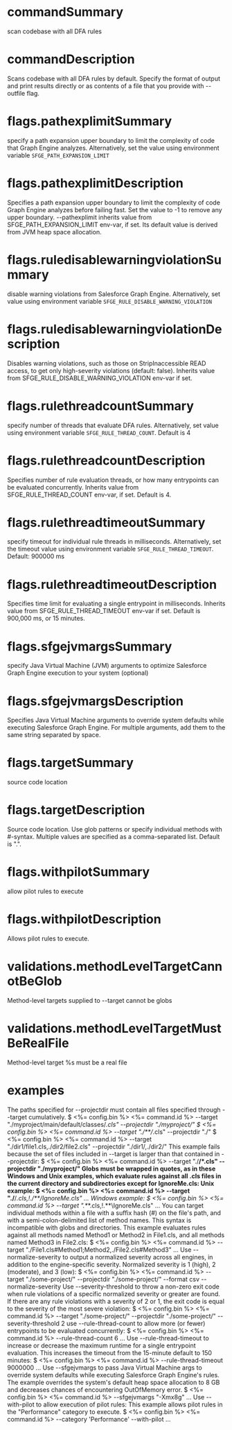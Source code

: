 # commandSummary

scan codebase with all DFA rules

# commandDescription

Scans codebase with all DFA rules by default.
	Specify the format of output and print results directly or as contents of a file that you provide with --outfile flag.

# flags.pathexplimitSummary

specify a path expansion  upper boundary to limit the complexity of code that Graph Engine analyzes. Alternatively, set the value using environment variable `SFGE_PATH_EXPANSION_LIMIT`

# flags.pathexplimitDescription

Specifies a path expansion upper boundary to limit the complexity of code Graph Engine analyzes  before failing fast. Set the value to -1 to remove any upper boundary. --pathexplimit inherits value from SFGE_PATH_EXPANSION_LIMIT env-var, if set. Its default value is derived from JVM heap space allocation.

# flags.ruledisablewarningviolationSummary

disable warning violations from Salesforce Graph Engine. Alternatively, set value using environment variable `SFGE_RULE_DISABLE_WARNING_VIOLATION`

# flags.ruledisablewarningviolationDescription

Disables warning violations, such as those on StripInaccessible READ access, to get only high-severity violations (default: false). Inherits value from SFGE_RULE_DISABLE_WARNING_VIOLATION env-var if set.

# flags.rulethreadcountSummary

specify number of threads that evaluate DFA rules. Alternatively, set value using environment variable `SFGE_RULE_THREAD_COUNT`. Default is 4

# flags.rulethreadcountDescription

Specifies number of rule evaluation threads, or how many entrypoints can be evaluated concurrently. Inherits value from SFGE_RULE_THREAD_COUNT env-var, if set. Default is 4.

# flags.rulethreadtimeoutSummary

specify timeout for individual rule threads in milliseconds. Alternatively, set the timeout value using environment variable `SFGE_RULE_THREAD_TIMEOUT`. Default: 900000 ms

# flags.rulethreadtimeoutDescription

Specifies time limit for evaluating a single entrypoint in milliseconds. Inherits value from SFGE_RULE_THREAD_TIMEOUT env-var if set. Default is 900,000 ms, or 15 minutes.

# flags.sfgejvmargsSummary

specify Java Virtual Machine (JVM) arguments to optimize Salesforce Graph Engine execution to your system (optional)

# flags.sfgejvmargsDescription

Specifies Java Virtual Machine arguments to override system defaults while executing Salesforce Graph Engine. For multiple arguments, add them to the same string separated by space.

# flags.targetSummary

source code location

# flags.targetDescription

Source code location. Use glob patterns or specify individual methods with #-syntax. Multiple values are specified as a comma-separated list. Default is ".".

# flags.withpilotSummary

allow pilot rules to execute

# flags.withpilotDescription

Allows pilot rules to execute.

# validations.methodLevelTargetCannotBeGlob

Method-level targets supplied to --target cannot be globs

# validations.methodLevelTargetMustBeRealFile

Method-level target %s must be a real file

# examples

The paths specified for --projectdir must contain all files specified through --target cumulatively.
	$ <%= config.bin %> <%= command.id %> --target "./myproject/main/default/classes/*.cls" --projectdir "./myproject/"
	$ <%= config.bin %> <%= command.id %> --target "./**/*.cls" --projectdir "./"
	$ <%= config.bin %> <%= command.id %> --target "./dir1/file1.cls,./dir2/file2.cls" --projectdir "./dir1/,./dir2/"
This example fails because the set of files included in --target is larger than that contained in --projectdir:
	$ <%= config.bin %> <%= command.id %> --target "./**/*.cls" --projectdir "./myproject/"
Globs must be wrapped in quotes, as in these Windows and Unix examples, which evaluate rules against all .cls files in the current directory and subdirectories except for IgnoreMe.cls:
Unix example:
	$ <%= config.bin %> <%= command.id %> --target "./**/*.cls,!./**/IgnoreMe.cls" ...
Windows example:
	$ <%= config.bin %> <%= command.id %> --target ".\**\*.cls,!.\**\IgnoreMe.cls" ...
You can target individual methods within a file with a suffix hash (#) on the file's path, and with a semi-colon-delimited list of method names. This syntax is incompatible with globs and directories. This example evaluates rules against all methods named Method1 or Method2 in File1.cls, and all methods named Method3 in File2.cls:
	$ <%= config.bin %> <%= command.id %> --target "./File1.cls#Method1;Method2,./File2.cls#Method3" ...
Use --normalize-severity to output a normalized severity across all engines, in addition to the engine-specific severity. Normalized severity is 1 (high), 2 (moderate), and 3 (low):
	$ <%= config.bin %> <%= command.id %> --target "./some-project/" --projectdir "./some-project/" --format csv --normalize-severity
Use --severity-threshold to throw a non-zero exit code when rule violations of a specific normalized severity or greater are found. If there are any rule violations with a severity of 2 or 1, the exit code is equal to the severity of the most severe violation:
	$ <%= config.bin %> <%= command.id %> --target "./some-project/" --projectdir "./some-project/" --severity-threshold 2
use --rule-thread-count to allow more (or fewer) entrypoints to be evaluated concurrently:
	$ <%= config.bin %> <%= command.id %> --rule-thread-count 6 ...
Use --rule-thread-timeout to increase or decrease the maximum runtime for a single entrypoint evaluation. This increases the timeout from the 15-minute default to 150 minutes:
	$ <%= config.bin %> <%= command.id %> --rule-thread-timeout 9000000 ...
Use --sfgejvmargs to pass Java Virtual Machine args to override system defaults while executing Salesforce Graph Engine's rules.
The example overrides the system's default heap space allocation to 8 GB and decreases chances of encountering OutOfMemory error.
	$ <%= config.bin %> <%= command.id %> --sfgejvmargs "-Xmx8g" ...
Use --with-pilot to allow execution of pilot rules:
This example allows pilot rules in the "Performance" category to execute.
	$ <%= config.bin %> <%= command.id %> --category 'Performance' --with-pilot ...
